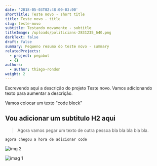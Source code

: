 ```yaml
---
date: '2018-05-03T02:48:00-03:00'
shortTitle: Teste novo - short title
title: Teste novo - title
slug: teste-novo
subtitle: Testando novamente - subtitle
titleImage: /uploads/politicians-2831235_640.png
darkText: false
draft: false
summary: Pequeno resumo do teste novo - summary
relatedProjects:
  - project: pegabot
  - {}
authors:
  - author: thiago-rondon
weight: 2
---
```

Escrevendo aqui a descrição do projeto Teste novo. Vamos adicionando texto para aumentar a descrição.

Vamos colocar um texto "code block"

## Vou adicionar um subtitulo H2 aqui

> Agora vamos pegar um texto de outra pessoa bla bla bla bla bla.

`agora chegou a hora de adicionar code`

![img 2](/uploads/img-fake-news.jpg)

![imag 1](/uploads/bg-fakenews.jpg)
